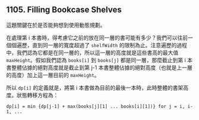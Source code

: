 ## 1105. Filling Bookcase Shelves

這題關鍵在於是否能夠想到使用動態規劃。

在處理第 i 本書時，得考慮它之前的放在同一層的書可能有多少？我們可以往前一個個遍歷，直到同一層的寬度超過了 `shelfWidth` 的限制為止。注意遍歷的過程中，我們認為它都是在同一層的，所以這一層的高度就是這些書高的最大值 `maxHeight`。假如我們認為 `books[i]` 到 `books[j]` 都是同一層，那麼截止到第 i 本書整體佔據的絕對高度就是截止到第 j-1 本書整體佔據的絕對高度（也就是上一層的高度）加上這一層目前的 `maxHeight`。

所以 `dp[i]` 的定義就是，將第 i 本書做為目前的最後一本時，此時整體的書架高度。狀態轉移方程為：

```
dp[i] = min {dp[j-1] + max(books[j][1] ... books[i][1])} for j = i, i-1, ...
```
